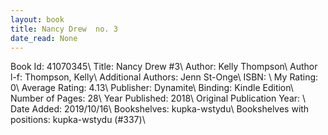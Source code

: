 ```yaml
---
layout: book
title: Nancy Drew  no. 3
date_read: None
---
```


Book Id: 41070345\ 
Title: Nancy Drew #3\ 
Author: Kelly Thompson\ 
Author l-f: Thompson, Kelly\ 
Additional Authors: Jenn St-Onge\ 
ISBN: \ 
My Rating: 0\ 
Average Rating: 4.13\ 
Publisher: Dynamite\ 
Binding: Kindle Edition\ 
Number of Pages: 28\ 
Year Published: 2018\ 
Original Publication Year: \ 
Date Added: 2019/10/16\ 
Bookshelves: kupka-wstydu\ 
Bookshelves with positions: kupka-wstydu (#337)\ 

